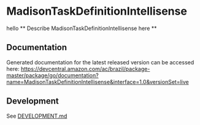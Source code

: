 # MadisonTaskDefinitionIntellisense
hello
** Describe MadisonTaskDefinitionIntellisense here **

## Documentation

Generated documentation for the latest released version can be accessed here:
https://devcentral.amazon.com/ac/brazil/package-master/package/go/documentation?name=MadisonTaskDefinitionIntellisense&interface=1.0&versionSet=live

## Development

See [DEVELOPMENT.md](./DEVELOPMENT.md)
